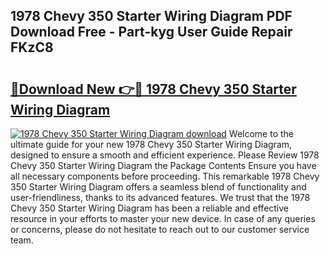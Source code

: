 ## 1978 Chevy 350 Starter Wiring Diagram PDF Download Free - Part-kyg User Guide Repair FKzC8

# <h2><a href="http://dfkq7vo.blite.top/?on=1978+Chevy+350+Starter+Wiring+Diagram">🔗Download New 👉🔴 1978 Chevy 350 Starter Wiring Diagram</a></h2>

[![1978 Chevy 350 Starter Wiring Diagram download](https://i.imgur.com/lujVjoI.png)](http://dfkq7vo.blite.top/?on=1978+Chevy+350+Starter+Wiring+Diagram)
Welcome to the ultimate guide for your new 1978 Chevy 350 Starter Wiring Diagram, designed to ensure a smooth and efficient experience. Please Review 1978 Chevy 350 Starter Wiring Diagram the Package Contents Ensure you have all necessary components before proceeding. This remarkable 1978 Chevy 350 Starter Wiring Diagram offers a seamless blend of functionality and user-friendliness, thanks to its advanced features. We trust that the 1978 Chevy 350 Starter Wiring Diagram has been a reliable and effective resource in your efforts to master your new device. In case of any queries or concerns, please do not hesitate to reach out to our customer service team.
